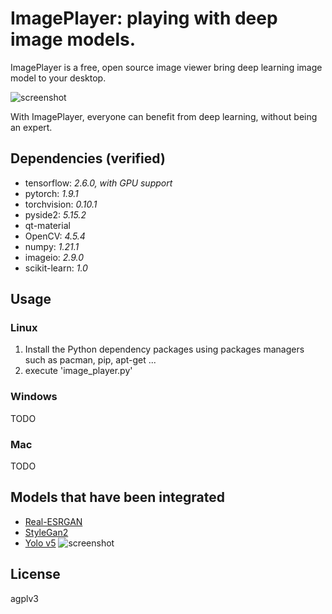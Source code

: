 # ImagePlayer: playing with deep image models.

ImagePlayer is a free, open source image viewer bring deep learning image model to your desktop.


![screenshot](https://raw.githubusercontent.com/fengwang/ImagePlayer/main/misc/screenshot.png)


With ImagePlayer, everyone can benefit from deep learning, without being an expert.


## Dependencies (verified)

+ tensorflow: _2.6.0, with GPU support_
+ pytorch: _1.9.1_
+ torchvision: _0.10.1_
+ pyside2: _5.15.2_
+ qt-material
+ OpenCV: _4.5.4_
+ numpy: _1.21.1_
+ imageio: _2.9.0_
+ scikit-learn: _1.0_

## Usage

### Linux

1. Install the Python dependency packages using packages managers such as pacman, pip, apt-get ...
2. execute 'image_player.py'

### Windows

TODO

### Mac

TODO


## Models that have been integrated


+ [Real-ESRGAN](https://github.com/xinntao/Real-ESRGAN)
+ [StyleGan2](https://github.com/a312863063/generators-with-stylegan2)
+ [Yolo v5](https://ultralytics.com/yolov5)
![screenshot](https://raw.githubusercontent.com/fengwang/ImagePlayer/main/misc/yolo_screenshot.png)



## License

agplv3


